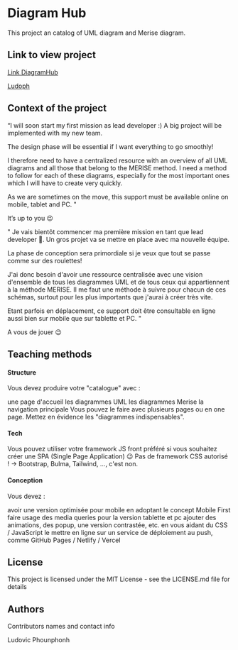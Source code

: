 # Diagram Hub

This project an catalog of UML diagram and Merise diagram.

## Link to view project

[Link DiagramHub](https://catalog-lp.vercel.app/)

[Ludoph](https://github.com/Ludoph)

## Context of the project

“I will soon start my first mission as lead developer :) A big project will be implemented with my new team.

​The design phase will be essential if I want everything to go smoothly!

​I therefore need to have a centralized resource with an overview of all UML diagrams and all those that belong to the MERISE method. I need a method to follow for each of these diagrams, especially for the most important ones which I will have to create very quickly.

​As we are sometimes on the move, this support must be available online on mobile, tablet and PC. "

​It’s up to you 😉

" Je vais bientôt commencer ma première mission en tant que lead developer 🙂. Un gros projet va se mettre en place avec ma nouvelle équipe.

​La phase de conception sera primordiale si je veux que tout se passe comme sur des roulettes!

​J'ai donc besoin d'avoir une ressource centralisée avec une vision d'ensemble de tous les diagrammes UML et de tous ceux qui appartiennent à la méthode MERISE. Il me faut une méthode à suivre pour chacun de ces schémas, surtout pour les plus importants que j'aurai à créer très vite.

​Etant parfois en déplacement, ce support doit être consultable en ligne aussi bien sur mobile que sur tablette et PC. "

​A vous de jouer 😉

## Teaching methods

#### Structure

Vous devez produire votre "catalogue" avec :

une page d'accueil
les diagrammes UML
les diagrammes Merise
la navigation principale
Vous pouvez le faire avec plusieurs pages ou en one page. Mettez en évidence les "diagrammes indispensables".

#### Tech

Vous pouvez utiliser votre framework JS front préféré si vous souhaitez créer une SPA (Single Page Application) 😉
Pas de framework CSS autorisé ! -> Bootstrap, Bulma, Tailwind, ..., c'est non.

#### Conception

Vous devez :

avoir une version optimisée pour mobile en adoptant le concept Mobile First
faire usage des media queries pour la version tablette et pc
ajouter des animations, des popup, une version contrastée, etc. en vous aidant du CSS / JavaScript
le mettre en ligne sur un service de déploiement au push, comme GitHub Pages / Netlify / Vercel

## License

This project is licensed under the MIT License - see the LICENSE.md file for details

## Authors

Contributors names and contact info

Ludovic Phounphonh
